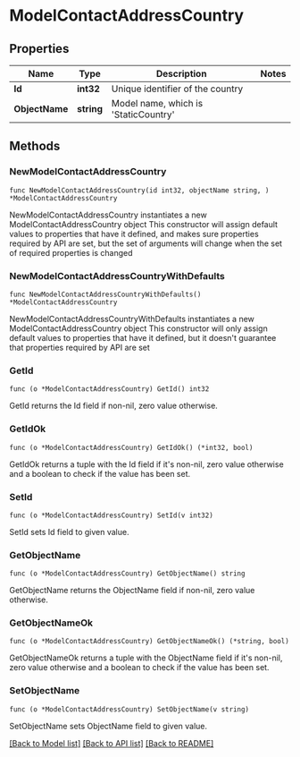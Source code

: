 # ModelContactAddressCountry

## Properties

Name | Type | Description | Notes
------------ | ------------- | ------------- | -------------
**Id** | **int32** | Unique identifier of the country | 
**ObjectName** | **string** | Model name, which is &#39;StaticCountry&#39; | 

## Methods

### NewModelContactAddressCountry

`func NewModelContactAddressCountry(id int32, objectName string, ) *ModelContactAddressCountry`

NewModelContactAddressCountry instantiates a new ModelContactAddressCountry object
This constructor will assign default values to properties that have it defined,
and makes sure properties required by API are set, but the set of arguments
will change when the set of required properties is changed

### NewModelContactAddressCountryWithDefaults

`func NewModelContactAddressCountryWithDefaults() *ModelContactAddressCountry`

NewModelContactAddressCountryWithDefaults instantiates a new ModelContactAddressCountry object
This constructor will only assign default values to properties that have it defined,
but it doesn't guarantee that properties required by API are set

### GetId

`func (o *ModelContactAddressCountry) GetId() int32`

GetId returns the Id field if non-nil, zero value otherwise.

### GetIdOk

`func (o *ModelContactAddressCountry) GetIdOk() (*int32, bool)`

GetIdOk returns a tuple with the Id field if it's non-nil, zero value otherwise
and a boolean to check if the value has been set.

### SetId

`func (o *ModelContactAddressCountry) SetId(v int32)`

SetId sets Id field to given value.


### GetObjectName

`func (o *ModelContactAddressCountry) GetObjectName() string`

GetObjectName returns the ObjectName field if non-nil, zero value otherwise.

### GetObjectNameOk

`func (o *ModelContactAddressCountry) GetObjectNameOk() (*string, bool)`

GetObjectNameOk returns a tuple with the ObjectName field if it's non-nil, zero value otherwise
and a boolean to check if the value has been set.

### SetObjectName

`func (o *ModelContactAddressCountry) SetObjectName(v string)`

SetObjectName sets ObjectName field to given value.



[[Back to Model list]](../README.md#documentation-for-models) [[Back to API list]](../README.md#documentation-for-api-endpoints) [[Back to README]](../README.md)


